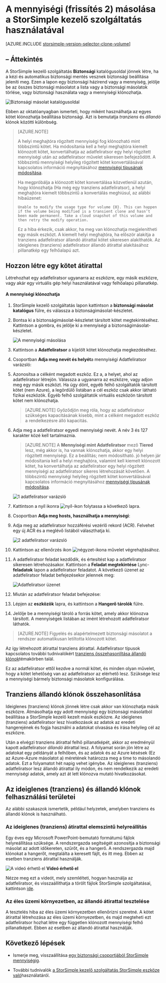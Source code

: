 <properties
   pageTitle="A StorSimple mennyiségi klónozhatja |} Microsoft Azure"
   description="Ismerteti a különböző adatfeliratsor típusát, és mikor érdemes használni, és megtudhatja, hogy miként használhatja az egyes kötet klónozhatja beállítása biztonsági."
   services="storsimple"
   documentationCenter="NA"
   authors="alkohli"
   manager="carmonm"
   editor="" />
<tags 
   ms.service="storsimple"
   ms.devlang="NA"
   ms.topic="article"
   ms.tgt_pltfrm="NA"
   ms.workload="TBD"
   ms.date="07/27/2016"
   ms.author="alkohli" />

# <a name="use-the-storsimple-manager-service-to-clone-a-volume-update-2"></a>A mennyiségi (frissítés 2) másolása a StorSimple kezelő szolgáltatás használatával

[AZURE.INCLUDE [storsimple-version-selector-clone-volume](../../includes/storsimple-version-selector-clone-volume.md)]

## <a name="overview"></a>– Áttekintés

A StorSimple kezelő szolgáltatás **Biztonsági** katalógusoldal jönnek létre, ha a kézi és automatikus biztonsági mentés vesznek biztonsági beállítása jeleníti meg. Ezen a lapon egy biztonsági házirend vagy a mennyiség, jelölje be az összes biztonsági másolatot a lista vagy a biztonsági másolatok törlése, vagy biztonsági használata vagy a mennyiségi klónozhatja.

![Biztonsági másolat katalógusoldal](./media/storsimple-clone-volume-u2/backupCatalog.png)  

Ebben az oktatóanyagban ismerteti, hogy miként használhatja az egyes kötet klónozhatja beállítása biztonsági. Azt is bemutatja *tranziens* és *állandó* klónok közötti különbség.

>[AZURE.NOTE] 
>
>A helyi meghajtóra rögzített mennyiségi fog klónozható mint többszintű kötet. Ha módosítania kell a helyi meghajtóra kiemelt klónozott kötet, konvertálhatja az adatfeliratsor egy helyi rögzített mennyiségi után az adatfeliratsor művelet sikeresen befejeződött. A többszintű mennyiségi helyileg rögzített kötet konvertálásával kapcsolatos információ megnyitásához [mennyiségi típusának módosítása](storsimple-manage-volumes-u2.md#change-the-volume-type).
>
>Ha megpróbálja a klónozott kötet konvertálása közvetlenül azután, hogy klónozhatja (Ha még egy tranziens adatfeliratsor), a helyi meghajtóra kiemelt többszintű a konvertálás meghiúsul, az alábbi hibaüzenet:
>
>`Unable to modify the usage type for volume {0}. This can happen if the volume being modified is a transient clone and hasn’t been made permanent. Take a cloud snapshot of this volume and then retry the modify operation.` 
>
>Ez a hiba érkezik, csak akkor, ha meg van klónozhatja megjelenítheti egy másik eszközt. A kiemelt helyi meghajtóra, ha először alakítja a tranziens adatfeliratsor állandó átirattal kötet sikeresen alakíthatók. Az ideiglenes (tranziens) adatfeliratsor állandó átirattal alakításához pillanatkép egy felhőalapú azt.

## <a name="create-a-clone-of-a-volume"></a>Hozzon létre egy kötet átirattal

Létrehozhat egy adatfeliratsor ugyanarra az eszközre, egy másik eszközre, vagy akár egy virtuális gép helyi használatával vagy felhőalapú pillanatkép.

#### <a name="to-clone-a-volume"></a>A mennyiségi klónozhatja

1. StorSimple kezelő szolgáltatás lapon kattintson a **biztonsági másolat katalógus** fülre, és válassza a biztonságimásolat-készletet.

2. Bontsa ki a biztonságimásolat-készletet társított kötet megtekintéséhez. Kattintson a gombra, és jelölje ki a mennyiségi a biztonságimásolat-készletet.

     ![A mennyiségi másolása](./media/storsimple-clone-volume-u2/CloneVol.png) 

3. Kattintson a **Adatfeliratsor** a kijelölt kötet klónozhatja megkezdéséhez.

4. Csoportban **Adja meg nevét és helyét**a mennyiségi Adatfeliratsor varázsló:

  1. Azonosítsa a célként megadott eszköz. Ez a, a helyet, ahol az adatfeliratsor létrejön. Válassza a ugyanarra az eszközre, vagy adjon meg egy másik eszközt. Ha úgy dönt, egyéb felhő szolgáltatók társított kötet (nem Azure), a legördülő listában a cél eszköz csak akkor látható fizikai eszközök. Egyéb felhő szolgáltatók virtuális eszközön társított kötet nem klónozhatja.

        >[AZURE.NOTE] Győződjön meg róla, hogy az adatfeliratsor szükséges kapacitásának kisebb, mint a célként megadott eszköz a rendelkezésre álló kapacitás.

  2. Adja meg a adatfeliratsor egyedi mennyiségi nevét. A név 3 és 127 karakter közé kell tartalmaznia. 
    
        >[AZURE.NOTE] A **Mennyiségi mint Adatfeliratsor** mező **Tiered** lesz, még akkor is, ha vannak klónozhatja, akkor egy helyi rögzített mennyiségi. Ez a beállítás; nem módosítható. jó helyen jár módosítania kell a helyi meghajtóra, valamint kell kiemelt klónozott kötet, ha konvertálhatja az adatfeliratsor egy helyi rögzített mennyiségi az adatfeliratsor sikeres létrehozását követően. A többszintű mennyiségi helyileg rögzített kötet konvertálásával kapcsolatos információ megnyitásához [mennyiségi típusának módosítása](storsimple-manage-volumes-u2.md#change-the-volume-type).

        ![1 adatfeliratsor varázsló](./media/storsimple-clone-volume-u2/clone1.png) 

  3. Kattintson a nyíl ikonra ![nyíl-ikon](./media/storsimple-clone-volume-u2/HCS_ArrowIcon.png) folytassa a következő lapra.

5. Csoportban **Adja meg hosts, használhatja a mennyiségi**:

  1. Adja meg az adatfeliratsor hozzáférési vezérlő rekord (ACR). Felvehet egy új ACR és a meglévő listából választhatja ki.

        ![2 adatfeliratsor varázsló](./media/storsimple-clone-volume-u2/clone2.png) 

  2. Kattintson az ellenőrzés ikon ![négyzet-ikon](./media/storsimple-clone-volume-u2/HCS_CheckIcon.png)a művelet végrehajtásához.

6. A adatfeliratsor feladat kezdődik, és értesítést kap a adatfeliratsor sikeresen létrehozásakor. Kattintson a **Feladat megtekintése** Lync- **feladatok** lapon a adatfeliratsor feladatot. A következő üzenet az adatfeliratsor feladat befejezésekor jelennek meg:

    ![Adatfeliratsor üzenet](./media/storsimple-clone-volume-u2/CloneMsg.png) 

7. Miután az adatfeliratsor feladat befejezése:

  1. Lépjen az **eszközök** lapra, és kattintson a **Hangerő tárolók** fülre. 
  2. Jelölje be a mennyiségi tároló a forrás kötet, amely akkor klónozva társított. A mennyiségek listában az imént létrehozott adatfeliratsor láthatók.

>[AZURE.NOTE] Figyelés és alapértelmezett biztonsági másolatot a rendszer automatikusan letiltotta klónozott kötet.

Az így létrehozott átirattal tranziens átirattal. Adatfeliratsor típusok kapcsolatos további tudnivalókért [tranziens összehasonlítása állandó klónok](#transient-vs.-permanent-clones)témakörben talál.

Ez az adatfeliratsor ettől kezdve a normál kötet, és minden olyan művelet, hogy a kötet lehetőség van az adatfeliratsor az elérhető lesz. Szüksége lesz a mennyiségi bármely biztonsági másolatok konfigurálása.

## <a name="transient-vs-permanent-clones"></a>Tranziens állandó klónok összehasonlítása

Ideiglenes (tranziens) klónok jönnek létre csak akkor van klónozhatja másik eszközre. Átmásolhatja egy adott mennyiségi egy biztonsági másolatból beállítása a StorSimple kezelő kezelt másik eszközre. Az ideiglenes (tranziens) adatfeliratsor lesz hivatkozások az adatok az eredeti hangerejének és fogja használni a adatokat olvasása és írása helyileg cél az eszközre. 

Után a elvégzi tranziens átirattal felhő pillanatképét, akkor az eredményül kapott adatfeliratsor *állandó* átirattal lesz. A folyamat során jön létre az adatokat egy példányát a felhőben, és az adatok és az Azure késések (Ez az Azure-Azure másolatot a) méretének határozza meg a time to másolandó adatok. Ezt a folyamatot hét napig vehet igénybe. Az ideiglenes (tranziens) adatfeliratsor lesz állandó átirattal ily módon, és nem rendelkezik az eredeti mennyiségi adatok, amely azt át lett klónozva mutató hivatkozásokat. 

## <a name="scenarios-for-transient-and-permanent-clones"></a>Az ideiglenes (tranziens) és állandó klónok felhasználási területei

Az alábbi szakaszok ismertetik, például helyzetek, amelyben tranziens és állandó klónok is használható.

### <a name="item-level-recovery-with-a-transient-clone"></a>Az ideiglenes (tranziens) átirattal elemszintű helyreállítás

Egy éves egy Microsoft PowerPoint-bemutató formátumú fájlok helyreállítása szüksége. A rendszergazda segítségét azonosítja a biztonsági másolat az adott időkereten, szűrőt, és a hangerő. A rendszergazda majd klónokat a hangerőt, megtalálta a keresett fájlt, és itt meg. Ebben az esetben tranziens átirattal használják. 
 
![A videó érhető el](./media/storsimple-clone-volume-u2/Video_icon.png) **Videó érhető el**

Nézze meg ezt a videót, mely szemlélteti, hogyan használja az adatfeliratsor, és visszaállíthatja a törölt fájlok StorSimple szolgáltatásai, kattintson [ide](https://azure.microsoft.com/documentation/videos/storsimple-recover-deleted-files-with-storsimple/).

### <a name="testing-in-the-production-environment-with-a-permanent-clone"></a>Az éles üzemi környezetben, az állandó átirattal tesztelése

A tesztelés hiba az éles üzemi környezetben ellenőrizni szeretné. A kötet átirattal létrehozása az éles üzemi környezetben, és majd megteheti ezt adatfeliratsor hozhat létre egy független klónozott mennyiségi felhő pillanatképét. Ebben az esetben az állandó átirattal használják.  

## <a name="next-steps"></a>Következő lépések
- Ismerje meg, visszaállítása [egy biztonsági csoportjából StorSimple mennyiségig](storsimple-restore-from-backup-set-u2.md).

- További tudnivalók [a StorSimple kezelő szolgáltatás StorSimple eszköze való](storsimple-manager-service-administration.md)használatáról.

 
